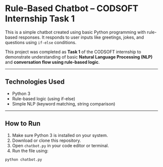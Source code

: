 #  Rule-Based Chatbot – CODSOFT Internship Task 1

This is a simple chatbot created using basic Python programming with rule-based responses. It responds to user inputs like greetings, jokes, and questions using `if-else` conditions.

This project was completed as **Task 1** of the CODSOFT internship to demonstrate understanding of basic **Natural Language Processing (NLP)** and **conversation flow using rule-based logic**.

---

##  Technologies Used
- Python 3
- Rule-based logic (using if-else)
- Simple NLP (keyword matching, string comparison)

---

##  How to Run

1. Make sure Python 3 is installed on your system.
2. Download or clone this repository.
3. Open `chatbot.py` in your code editor or terminal.
4. Run the file using:

```bash
python chatbot.py

